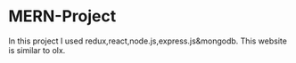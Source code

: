 # MERN-Project
In this project I used redux,react,node.js,express.js&mongodb.
This website is similar to olx.
 
